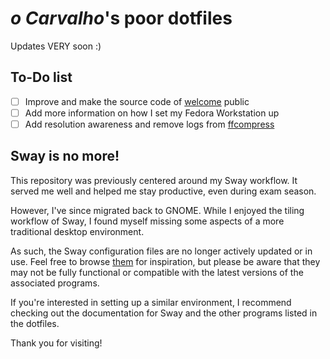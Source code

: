 # _o Carvalho_'s poor dotfiles

Updates VERY soon :)

## To-Do list

- [ ] Improve and make the source code of [welcome](scripts/.local/bin/welcome) public
- [ ] Add more information on how I set my Fedora Workstation up
- [ ] Add resolution awareness and remove logs from [ffcompress](scripts/.local/bin/ffcompress)

## Sway is no more!

This repository was previously centered around my Sway workflow. It served me well and helped me stay productive, even during exam season.

However, I've since migrated back to GNOME. While I enjoyed the tiling workflow of Sway, I found myself missing some aspects of a more traditional desktop environment.

As such, the Sway configuration files are no longer actively updated or in use. Feel free to browse [them](<https://github.com/diogotavc/dotfiles/tree/f11f4eddfbe1847590c26f32d208de3cfe66a949>) for inspiration, but please be aware that they may not be fully functional or compatible with the latest versions of the associated programs.

If you're interested in setting up a similar environment, I recommend checking out the documentation for Sway and the other programs listed in the dotfiles.

Thank you for visiting!